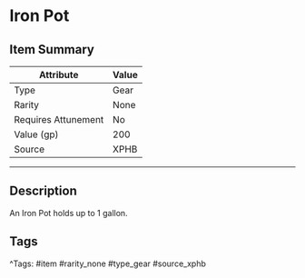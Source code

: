 # Iron Pot

## Item Summary

| Attribute            | Value                        |
|----------------------|------------------------------|
| Type                 | Gear |
| Rarity               | None             |
| Requires Attunement  | No                |
| Value (gp)           | 200    |
| Source               | XPHB |

---

## Description

An Iron Pot holds up to 1 gallon.

## Tags

^Tags: #item #rarity_none #type_gear #source_xphb